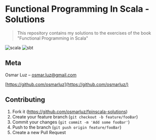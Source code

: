 # Functional Programming In Scala - Solutions
> This repository contains my solutions to the exercises of the book "Functional Programming in Scala"

![scala](https://img.shields.io/badge/Scala-2.12.0-red.svg)
![sbt](https://img.shields.io/badge/sbt-1.1.0-red.svg)

## Meta

Osmar Luz – osmar.luz@gmail.com

[https://github.com/osmarluz](https://github.com/osmarluz/)

## Contributing

1. Fork it (<https://github.com/osmarluz/fpinscala-solutions>)
2. Create your feature branch (`git checkout -b feature/fooBar`)
3. Commit your changes (`git commit -m 'Add some fooBar'`)
4. Push to the branch (`git push origin feature/fooBar`)
5. Create a new Pull Request